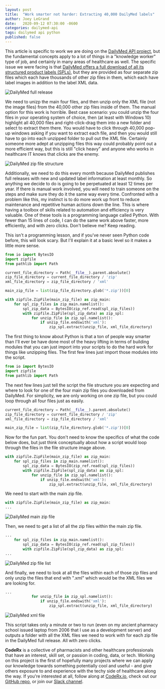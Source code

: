 ```yaml
---
layout: post
title:  "Work smarter not harder: Extracting 40,000 DailyMed labels"
author: Joey LeGrand
date:   2020-09-12 07:30:00 -0600
categories: dailymed-api
tags: dailymed api python
published: false
---
```

This article is specific to work we are doing on the [DailyMed API project](https://github.com/coderxio/dailymed-api), but the fundamental concepts apply to a lot of things in a "knowledge worker" type of job, and certainly in many areas of healthcare as well. The specific issue we were facing is that [DailyMed offers a full download of all its structured product labels (SPLs)](https://dailymed.nlm.nih.gov/dailymed/spl-resources-all-drug-labels.cfm), but they are provided as four separate zip files which each have thousands of other zip files in them, which each have label images in addition to the label XML data.

![DailyMed full release](https://raw.githubusercontent.com/coderxio/coderxio.github.io/master/assets/img/dailymed-full-release.jpg)

We need to unizp the main four files, and then unzip only the XML file (not the image files) from the 40,000 other zip files inside of them. The manual option for this work is horrible. Best case scenario: you could unzip the four files in your operating system of choice, then (at least with Windows 10) highlight all 40,000 files and right-click-drag them into a new folder and select to extract them there. You would have to click through 40,000 pop-up windows asking if you want to extract each file, and then you would still have to go into each unzipped folder to pull out the XML file. Certainly someone more adept at unzipping files this way could probably point out a more efficient way, but this is still "click heavy" and anyone who works in healthcare IT knows that clicks are the enemy.

![DailyMed zip file structure](https://raw.githubusercontent.com/coderxio/coderxio.github.io/master/assets/img/dailymed-zip.jpg)

Additionally, we need to do this every month because DailyMed publishes full releases with new and updated label information at least monthly.  So anything we decide to do is going to be perpetuated at least 12 times per year. If there is manual work involved, you will need to train someone on the steps and make sure they do it the same way every time. Confronted with a problem like this, my instinct is to do more work up front to reduce maintenance and repetitive human actions down the line. This is where having a toolbox of skills related to automation and efficiency is very valuable. One of these tools is a programming language called Python. With fewer than 15 lines of code, I can do the same work above faster, more efficiently, and with zero clicks. Don't believe me? Keep reading.

This isn't a programming lesson, and if you've never seen Python code before, this will look scary. But I'll explain it at a basic level so it makes a little more sense.

```python
from io import BytesIO
import zipfile
from pathlib import Path

current_file_directory = Path(__file__).parent.absolute()
zip_file_directory = current_file_directory / 'zip'
xml_file_directory = zip_file_directory / 'xml'

main_zip_file = list(zip_file_directory.glob('*.zip'))[0]

with zipfile.ZipFile(main_zip_file) as zip_main:
    for spl_zip_files in zip_main.namelist():
        spl_zip_data = BytesIO(zip_ref.read(spl_zip_files))
        with zipfile.ZipFile(spl_zip_data) as zip_spl:
            for unzip_file in zip_spl.namelist():
                if unzip_file.endswith('xml'):
                    zip_spl.extract(unzip_file, xml_file_directory)
```

The first thing to know about Python is that a ton of people way smarter than I'll ever be have done most of the heavy lifting in terms of building modules that you can just import into your scripts to do the hard work for things like unzipping files.  The first few lines just import those modules into the script.

```python
from io import BytesIO
import zipfile
from pathlib import Path
```

The next few lines just tell the script the file structure you are expecting and where to look for one of the four main zip files you downloaded from DailyMed. For simplicity, we are only working on one zip file, but you could loop through all four files just as easily.

```python
current_file_directory = Path(__file__).parent.absolute()
zip_file_directory = current_file_directory / 'zip'
xml_file_directory = zip_file_directory / 'xml'

main_zip_file = list(zip_file_directory.glob('*.zip'))[0]
```

Now for the fun part. You don't need to know the specifics of what the code below does, but just think conceptually about how a script would loop through the files in the file structure image above.

```python
with zipfile.ZipFile(main_zip_file) as zip_main:
    for spl_zip_files in zip_main.namelist():
        spl_zip_data = BytesIO(zip_ref.read(spl_zip_files))
        with zipfile.ZipFile(spl_zip_data) as zip_spl:
            for unzip_file in zip_spl.namelist():
                if unzip_file.endswith('xml'):
                    zip_spl.extract(unzip_file, xml_file_directory)
```

We need to start with the main zip file.

```python
with zipfile.ZipFile(main_zip_file) as zip_main:
...
```

![DailyMed main zip file](https://raw.githubusercontent.com/coderxio/coderxio.github.io/master/assets/img/dailymed-zip-1.jpg)

Then, we need to get a list of all the zip files within the main zip file.

```python
...
    for spl_zip_files in zip_main.namelist():
        spl_zip_data = BytesIO(zip_ref.read(spl_zip_files))
        with zipfile.ZipFile(spl_zip_data) as zip_spl:
...
```

![DailyMed zip file list](https://raw.githubusercontent.com/coderxio/coderxio.github.io/master/assets/img/dailymed-zip-2-3.jpg)

And finally, we need to look at all the files within each of those zip files and only unzip the files that end with ".xml" which would be the XML files we are looking for.

```python
...
            for unzip_file in zip_spl.namelist():
                if unzip_file.endswith('xml'):
                    zip_spl.extract(unzip_file, xml_file_directory)
```

![DailyMed xml file](https://raw.githubusercontent.com/coderxio/coderxio.github.io/master/assets/img/dailymed-zip-4.jpg)

This script takes only a minute or two to run (even on my ancient pharmacy school issued laptop from 2006 that I use as a development server) and outputs a folder with all the XML files we need to work with for each zip file in the DailyMed full release. All with zero clicks.

**CodeRx** is a collective of pharmacists and other healthcare professionals that have an interest, skill set, or passion in coding, data, or tech. Working on this project is the first of hopefully many projects where we can apply our knowledge towards something potentially cool and useful - and give others exposure to and experience with the techy side of healthcare along the way. If you're interested at all, follow along at [CodeRx.io](https://coderx.io/), check out our [GitHub repo](https://github.com/coderxio/dailymed-api), or join our [Slack channel](https://coderx.slack.com/).
